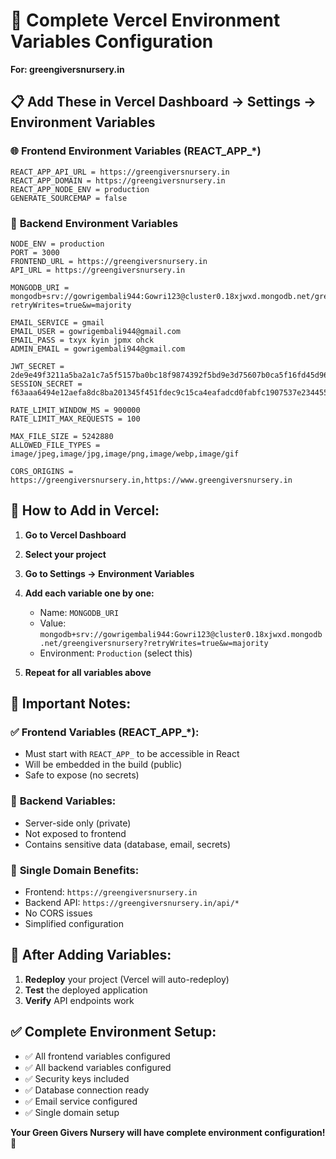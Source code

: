 # 🔧 Complete Vercel Environment Variables Configuration
**For: greengiversnursery.in**

## 📋 Add These in Vercel Dashboard → Settings → Environment Variables

### 🌐 **Frontend Environment Variables (REACT_APP_*)**
```
REACT_APP_API_URL = https://greengiversnursery.in
REACT_APP_DOMAIN = https://greengiversnursery.in
REACT_APP_NODE_ENV = production
GENERATE_SOURCEMAP = false
```

### 🔧 **Backend Environment Variables**
```
NODE_ENV = production
PORT = 3000
FRONTEND_URL = https://greengiversnursery.in
API_URL = https://greengiversnursery.in

MONGODB_URI = mongodb+srv://gowrigembali944:Gowri123@cluster0.18xjwxd.mongodb.net/greengiversnursery?retryWrites=true&w=majority

EMAIL_SERVICE = gmail
EMAIL_USER = gowrigembali944@gmail.com
EMAIL_PASS = txyx kyin jpmx ohck
ADMIN_EMAIL = gowrigembali944@gmail.com

JWT_SECRET = 2de9e49f3211a5ba2a1c7a5f5157ba0bc18f9874392f5bd9e3d75607b0ca5f16fd45d967cabaf07cf4e16181405fbbbaa62d9fd72508a0f2594aa94b1a0ae929
SESSION_SECRET = f63aaa6494e12aefa8dc8ba201345f451fdec9c15ca4eafadcd0fabfc1907537e234455d19ce0988ef13d60c873a1dd8f0fec1b8ee6d0bc55334531029a72a73

RATE_LIMIT_WINDOW_MS = 900000
RATE_LIMIT_MAX_REQUESTS = 100

MAX_FILE_SIZE = 5242880
ALLOWED_FILE_TYPES = image/jpeg,image/jpg,image/png,image/webp,image/gif

CORS_ORIGINS = https://greengiversnursery.in,https://www.greengiversnursery.in
```

## 📝 **How to Add in Vercel:**

1. **Go to Vercel Dashboard**
2. **Select your project**
3. **Go to Settings → Environment Variables**
4. **Add each variable one by one:**
   - Name: `MONGODB_URI`
   - Value: `mongodb+srv://gowrigembali944:Gowri123@cluster0.18xjwxd.mongodb.net/greengiversnursery?retryWrites=true&w=majority`
   - Environment: `Production` (select this)

5. **Repeat for all variables above**

## 🎯 **Important Notes:**

### ✅ **Frontend Variables (REACT_APP_*):**
- Must start with `REACT_APP_` to be accessible in React
- Will be embedded in the build (public)
- Safe to expose (no secrets)

### 🔐 **Backend Variables:**
- Server-side only (private)
- Not exposed to frontend
- Contains sensitive data (database, email, secrets)

### 🚀 **Single Domain Benefits:**
- Frontend: `https://greengiversnursery.in`
- Backend API: `https://greengiversnursery.in/api/*`
- No CORS issues
- Simplified configuration

## 🔄 **After Adding Variables:**
1. **Redeploy** your project (Vercel will auto-redeploy)
2. **Test** the deployed application
3. **Verify** API endpoints work

## ✅ **Complete Environment Setup:**
- ✅ All frontend variables configured
- ✅ All backend variables configured  
- ✅ Security keys included
- ✅ Database connection ready
- ✅ Email service configured
- ✅ Single domain setup

**Your Green Givers Nursery will have complete environment configuration!** 🌱
